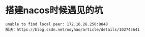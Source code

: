 # 搭建nacos时候遇见的坑
```
unable to find local peer: 172.16.26.250:8848
解决：https://blog.csdn.net/ooyhao/article/details/102745641
```